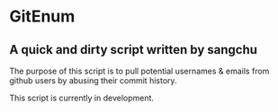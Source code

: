 # GitEnum
## A quick and dirty script written by sangchu

The purpose of this script is to pull potential usernames & emails from github users by abusing their commit history.

This script is currently in development.